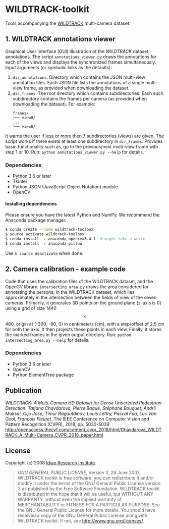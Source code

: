 # WILDTRACK-toolkit
Tools accompanying the [WILDTRACK](https://cvlab.epfl.ch/data/wildtrack) multi-camera dataset.

## 1. WILDTRACK annotations viewer
Graphical User Interface (GUI) illustration of the *WILDTRACK* dataset annotations. The script `annotations_viewer.py` draws the annotations for each of the views and displays the synchronized frames simultaneously. 
Input arguments (or symbolic links as the defaults): 
1. `dir_annotations`. Directory which contains the JSON multi-view annotation files. Each JSON file lists the annotations of a single multi-view frame, as provided when downloading the dataset.
2. `dir_frames`. The root directory which contains subdirectories. Each such subdirectory contains the frames per camera (as provided when downloading the dataset). For example:
    ```
    frames/
    ├── view0/
    ...
    └── view6/
    ```
It warns the user if less or more then 7 subdirectories (views) are given. The script works if there exists at least one subdirectory in `dir_frames`. Provides basic functionality such as, go to the previous/next multi-view frame with step 1 or 10.
 Run: `python annotations_viewer.py --help` for details.

### Dependencies
- Python 3.6 or later
- Tkinter
- Python JSON (JavaScript Object Notation) module
- OpenCV

#### Installing dependencies 
Please ensure you have the latest Python and NumPy. We recommend the Anaconda package manager.
```sh
$ conda create --name wildtrack-toolbox
$ source activate wildtrack-toolbox
$ conda install -c anaconda opencv=3.4.1  # might take a while
$ conda install -c anaconda pillow
```
Use `$ source deactivate` when done.

## 2. Camera calibration - example code
Code that uses the calibration files of the WILDTRACK dataset, and the OpenCV library.
`intersecting_area.py` draws the area considered for annotating the persons, in the WILDTRACK dataset, which lies approximately in the intersection between the fields of view of the seven cameras. Primarily, it generates 3D points on the ground plane (z-axis is 0) using a grid of size 1440 $$\times$$ 480, origin at (-300,  -90,    0) in centimeters (cm), with a step/offset of 2.5 cm for both the axis. It then projects these points in each view. Finally, it stores the marked frames in the given output directory. 
 Run: `python intersecting_area.py --help` for details.

### Dependencies
- Python 3.6 or later
- OpenCV
- Python ElementTree package

## Publication
*WILDTRACK: A Multi-Camera HD Dataset for Dense Unscripted Pedestrian Detection*. *Tatjana Chavdarova, Pierre Baqué, Stéphane Bouquet, Andrii Maksai, Cijo Jose, Timur Bagautdinov, Louis Lettry, Pascal Fua, Luc Van Gool, François Fleuret*. The IEEE Conference on Computer Vision and Pattern Recognition (CVPR), 2018, pp. 5030-5039
<http://openaccess.thecvf.com/content_cvpr_2018/html/Chavdarova_WILDTRACK_A_Multi-Camera_CVPR_2018_paper.html>

## License
Copyright (c) 2008 [Idiap Research Institute](http://www.idiap.ch/).

> *GNU GENERAL PUBLIC LICENSE*, Version 3, 29 June 2007.
WILDTRACK toolkit is free software: you can redistribute it and/or modify it under the terms of the GNU General Public License version 3 as published by the Free Software Foundation. WILDTRACK toolkit is distributed in the hope that it will be useful, but WITHOUT ANY WARRANTY; without even the implied warranty of MERCHANTABILITY or FITNESS FOR A PARTICULAR PURPOSE. See the GNU General Public License for more details. You should have received a copy of the GNU General Public License along with WILDTRACK toolkit. If not, see <http://www.gnu.org/licenses/>.
